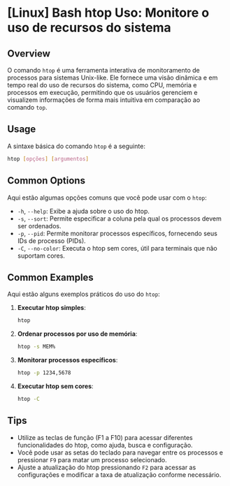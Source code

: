 # [Linux] Bash htop Uso: Monitore o uso de recursos do sistema

## Overview
O comando `htop` é uma ferramenta interativa de monitoramento de processos para sistemas Unix-like. Ele fornece uma visão dinâmica e em tempo real do uso de recursos do sistema, como CPU, memória e processos em execução, permitindo que os usuários gerenciem e visualizem informações de forma mais intuitiva em comparação ao comando `top`.

## Usage
A sintaxe básica do comando `htop` é a seguinte:

```bash
htop [opções] [argumentos]
```

## Common Options
Aqui estão algumas opções comuns que você pode usar com o `htop`:

- `-h`, `--help`: Exibe a ajuda sobre o uso do htop.
- `-s`, `--sort`: Permite especificar a coluna pela qual os processos devem ser ordenados.
- `-p`, `--pid`: Permite monitorar processos específicos, fornecendo seus IDs de processo (PIDs).
- `-C`, `--no-color`: Executa o htop sem cores, útil para terminais que não suportam cores.

## Common Examples
Aqui estão alguns exemplos práticos do uso do `htop`:

1. **Executar htop simples**:
   ```bash
   htop
   ```

2. **Ordenar processos por uso de memória**:
   ```bash
   htop -s MEM%
   ```

3. **Monitorar processos específicos**:
   ```bash
   htop -p 1234,5678
   ```

4. **Executar htop sem cores**:
   ```bash
   htop -C
   ```

## Tips
- Utilize as teclas de função (F1 a F10) para acessar diferentes funcionalidades do htop, como ajuda, busca e configuração.
- Você pode usar as setas do teclado para navegar entre os processos e pressionar `F9` para matar um processo selecionado.
- Ajuste a atualização do htop pressionando `F2` para acessar as configurações e modificar a taxa de atualização conforme necessário.
